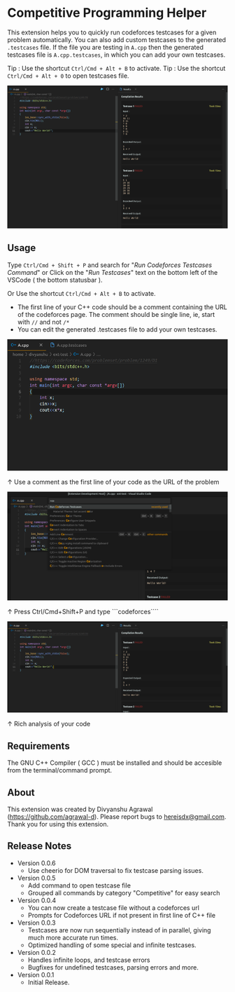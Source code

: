 # Competitive Programming Helper

This extension helps you to quickly run codeforces testcases for a given problem automatically. You can also add custom testcases to the generated ```.testcases``` file. If the file you are testing in ```A.cpp``` then the generated testcases file is ```A.cpp.testcases```, in which you can add your own testcases.

Tip : Use the shortcut ```Ctrl/Cmd + Alt + B``` to activate.
Tip : Use the shortcut ```Ctrl/Cmd + Alt + 0``` to open testcases file.

![Extension Overview](screenshots/overall.png)


## Usage

Type ```Ctrl/Cmd + Shift + P``` and search for "*Run Codeforces Testcases Command*" or Click on the "*Run Testcases*" text on the bottom left of the VSCode ( the bottom statusbar ).

Or Use the shortcut ```Ctrl/Cmd + Alt + B``` to activate.


* The first line of your C++ code should be a comment containing the URL of the codeforces page. The comment should be single line, ie,  start with ```//``` and not ```/*```
* You can edit the generated .testcases file to add your own testcases.

![Use a comment as the first line](screenshots/1.png)

↑ Use a comment as the first line of your code as the URL of the problem



![Run Command ](screenshots/run-command.png)

↑ Press Ctrl/Cmd+Shift+P and type ```codeforces````




![Use a comment as the first line](screenshots/example-result.png)

↑ Rich analysis of your code

## Requirements

The GNU C++ Compiler ( GCC ) must be installed and should be accesible from the terminal/command prompt.

## About
This extension was created by Divyanshu Agrawal (https://github.com/agrawal-d). Please report bugs to hereisdx@gmail.com. Thank you for using this extension.

## Release Notes
* Version 0.0.6
    * Use cheerio for DOM traversal to fix testcase parsing issues.
* Version 0.0.5
    * Add command to open testcase file
    * Grouped all commands by category "Competitive" for easy search
* Version 0.0.4
    * You can now create a testcase file without a codeforces url
    * Prompts for Codeforces URL if not present in first line of C++ file
* Version 0.0.3
    * Testcases are now run sequentially instead of in parallel, giving much more accurate run times.
    * Optimized handling of some special and infinite testcases.
* Version 0.0.2
    * Handles infinite loops, and testcase errors
    * Bugfixes for undefined testcases, parsing errors and more.
* Version 0.0.1
    * Initial Release.

<!-- 
> Tip: Many popular extensions utilize animations. This is an excellent way to show off your extension! We recommend short, focused animations that are easy to follow.

## Requirements

If you have any requirements or dependencies, add a section describing those and how to install and configure them.

## Extension Settings

Include if your extension adds any VS Code settings through the `contributes.configuration` extension point.

For example:

This extension contributes the following settings:

* `myExtension.enable`: enable/disable this extension
* `myExtension.thing`: set to `blah` to do something

## Known Issues

Calling out known issues can help limit users opening duplicate issues against your extension.

## Release Notes

Users appreciate release notes as you update your extension.

### 1.0.0

Initial release of ...

### 1.0.1

Fixed issue #.

### 1.1.0

Added features X, Y, and Z.

-----------------------------------------------------------------------------------------------------------

## Working with Markdown

**Note:** You can author your README using Visual Studio Code.  Here are some useful editor keyboard shortcuts:

* Split the editor (`Cmd+\` on macOS or `Ctrl+\` on Windows and Linux)
* Toggle preview (`Shift+CMD+V` on macOS or `Shift+Ctrl+V` on Windows and Linux)
* Press `Ctrl+Space` (Windows, Linux) or `Cmd+Space` (macOS) to see a list of Markdown snippets

### For more information

* [Visual Studio Code's Markdown Support](http://code.visualstudio.com/docs/languages/markdown)
* [Markdown Syntax Reference](https://help.github.com/articles/markdown-basics/)

**Enjoy!** -->
